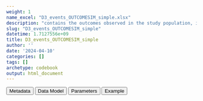 ```yaml
---
weight: 1
name_excel: "D3_events_OUTCOMESIM_simple.xlsx"
description: "contains the outcomes observed in the study population, including negative outcomes but excluding covid and complex algorithms"
slug: "D3_events_OUTCOMESIM_simple"
datetime: 1.7127556e+09
title: D3_events_OUTCOMESIM_simple
author: ''
date: '2024-04-10'
categories: []
tags: []
archetype: codebook
output: html_document
---
```


<script src="/rmarkdown-libs/core-js/shim.min.js"></script>
<script src="/rmarkdown-libs/react/react.min.js"></script>
<script src="/rmarkdown-libs/react/react-dom.min.js"></script>
<script src="/rmarkdown-libs/reactwidget/react-tools.js"></script>
<script src="/rmarkdown-libs/htmlwidgets/htmlwidgets.js"></script>
<link href="/rmarkdown-libs/reactable/reactable.css" rel="stylesheet" />
<script src="/rmarkdown-libs/reactable-binding/reactable.js"></script>
<div class="tab">
<button class="tablinks" onclick="openCity(event, &#39;Metadata&#39;)" id="defaultOpen">Metadata</button>
<button class="tablinks" onclick="openCity(event, &#39;Data Model&#39;)">Data Model</button>
<button class="tablinks" onclick="openCity(event, &#39;Parameters&#39;)">Parameters</button>
<button class="tablinks" onclick="openCity(event, &#39;Example&#39;)">Example</button>
</div>
<div id="Metadata" class="tabcontent">
<div id="htmlwidget-1" class="reactable html-widget" style="width:auto;height:600px;"></div>
<script type="application/json" data-for="htmlwidget-1">{"x":{"tag":{"name":"Reactable","attribs":{"data":{"medatata_name":["Name of the dataset","Content of the dataset","Unit of observation","Dataset where the list of UoOs is fully listed and with 1 record per UoO","How many observations per UoO","Variables capturing the UoO","Primary key","Parameters",null,null,null,null,null,null,null,null,null,null,null,null],"metadata_content":["D3_events_OUTCOMESIM_simple","contains the outcomes observed in the study population, including negative outcomes but excluding covid and complex algorithms","a person in the study population D4_study_population","D4_study_population","as many as the observed outcomes, starting 365 days before study_entry_date, >= 0","person_id",null,"OUTCOMESIM",null,null,null,null,null,null,null,null,null,null,null,null]},"columns":[{"id":"medatata_name","name":"medatata_name","type":"character"},{"id":"metadata_content","name":"metadata_content","type":"character"}],"sortable":false,"searchable":true,"pagination":false,"highlight":true,"bordered":true,"striped":true,"style":{"maxWidth":1800},"height":"600px","dataKey":"4ceff94bea90849f238988e967e7f6ea"},"children":[]},"class":"reactR_markup"},"evals":[],"jsHooks":[]}</script>
</div>
<div id="Data Model" class="tabcontent">
<div id="htmlwidget-2" class="reactable html-widget" style="width:auto;height:600px;"></div>
<script type="application/json" data-for="htmlwidget-2">{"x":{"tag":{"name":"Reactable","attribs":{"data":{"VarName":["person_id","date","end_date_record","codvar","event_record_vocabulary","text_linked_to_event_code","event_free_text","present_on_admission","laterality_of_event","meaning_renamed","origin_of_event","visit_occurrence_id","Col","Table_cdm","study_entry_date",null,null,null,null,null],"Description":["unique person identifier","date of the event","end date of the record carrying the event","code of the event","vocabulary of the event",null,null,null,null,null,null,null,null,null,"study entry date of person_id",null,null,null,null,null],"Format":["character","date","date","categorical","categorical","character","character","character","character","character","character","character","character","character","date",null,null,null,null,null],"Vocabulary":["from cdm persons",null,null,"belongs to one of the codelists concept_set_codes_our_study[[conceptset]], with conceptset belonging to the list variable_definition[[OUTCOMESIM]] assigned in 07_algorithms (as retrieved from the algorithm metadata table)","ICD9CM\r\nICD10\r\nSNOMED","from CDM EVENTS","from CDM EVENTS","from CDM EVENTS","from CDM EVENTS","meanings of the EVENTS table of the data source, vocabulary in the INSTANCE table","origin of the EVENTS table of the data source, vocabulary in the INSTANCE table","from CDM EVENTS",null,null,null,null,null,null,null,null],"Parameters":[null,null,null,null,null,null,null,null,null,null,null,null,null,null,null,null,null,null,null,null],"Notes and examples":[null,null,null,null,null,null,null,null,null,null,null,null,null,null,null,null,null,null,null,null],"Source tables and variables":[null,null,null,null,null,null,null,null,null,null,null,null,null,null,null,null,null,null,null,null],"Retrieved":[null,null,"yes","yes","yes","yes","yes","yes","yes","yes","yes","yes","yes","yes","yes",null,null,null,null,null],"Calculated":["yes","yes",null,null,null,null,null,null,null,null,null,null,null,null,null,null,null,null,null,null],"Algorithm_id":[null,null,null,null,null,null,null,null,null,null,null,null,null,null,null,null,null,null,null,null],"Rule":["records are selected from the conceptset datasets conceptset belonging to the list variable_definition[[OUTCOMESIM]] assigned in 07_algorithms (as retrieved from the algorithm metadata table); the list of person_id is further selected based on the  study population in D4_study_population","selected based on the following rule: conceptset/date >= D4_study_population/study_entry_date - 365",null,"selected from the conceptset datasets conceptset belonging to the list variable_definition[[OUTCOMESIM]] assigned in 07_algorithms",null,null,null,null,null,"only in some data sources, a list of meanings is discarded, the list is specified in the parameter select_meanings_AESI which is assigned in 07_algorithm",null,null,null,null,null,null,null,null,null,null]},"columns":[{"id":"VarName","name":"VarName","type":"character"},{"id":"Description","name":"Description","type":"character"},{"id":"Format","name":"Format","type":"character"},{"id":"Vocabulary","name":"Vocabulary","type":"character"},{"id":"Parameters","name":"Parameters","type":"logical"},{"id":"Notes and examples","name":"Notes and examples","type":"logical"},{"id":"Source tables and variables","name":"Source tables and variables","type":"logical"},{"id":"Retrieved","name":"Retrieved","type":"character"},{"id":"Calculated","name":"Calculated","type":"character"},{"id":"Algorithm_id","name":"Algorithm_id","type":"logical"},{"id":"Rule","name":"Rule","type":"character"}],"sortable":false,"searchable":true,"pagination":false,"highlight":true,"bordered":true,"striped":true,"style":{"maxWidth":1800},"height":"600px","dataKey":"721cdcc984a490625ef3c203a09ce6db"},"children":[]},"class":"reactR_markup"},"evals":[],"jsHooks":[]}</script>
</div>
<div id="Parameters" class="tabcontent">
<div id="htmlwidget-3" class="reactable html-widget" style="width:auto;height:600px;"></div>
<script type="application/json" data-for="htmlwidget-3">{"x":{"tag":{"name":"Reactable","attribs":{"data":{"parameter in the variable name":[null,null,null,null,null,null,null,null,null,null,null,null,null,null,null,null,null,null,null,null],"values":[null,null,null,null,null,null,null,null,null,null,null,null,null,null,null,null,null,null,null,null],"name of macro":[null,null,null,null,null,null,null,null,null,null,null,null,null,null,null,null,null,null,null,null]},"columns":[{"id":"parameter in the variable name","name":"parameter in the variable name","type":"logical"},{"id":"values","name":"values","type":"logical"},{"id":"name of macro","name":"name of macro","type":"logical"}],"sortable":false,"searchable":true,"pagination":false,"highlight":true,"bordered":true,"striped":true,"style":{"maxWidth":1800},"height":"600px","dataKey":"f545894952d01490ab535e7af1d88bc2"},"children":[]},"class":"reactR_markup"},"evals":[],"jsHooks":[]}</script>
</div>
<div id="Example" class="tabcontent">
<div id="htmlwidget-4" class="reactable html-widget" style="width:auto;height:600px;"></div>
<script type="application/json" data-for="htmlwidget-4">{"x":{"tag":{"name":"Reactable","attribs":{"data":{"person_id":["P0079","P0869","P0983","P0983","P1668","P1668","P1818","P1818","P1818","P1852","P2032","P2368","P2445","P2573","P2915","P2915","P2948","P3335","P3491","P3491"],"date":["2019-06-11T00:00:00Z","2019-11-21T00:00:00Z","2020-03-29T00:00:00Z","2020-02-09T00:00:00Z","2019-09-15T00:00:00Z","2019-09-19T00:00:00Z","2019-06-20T00:00:00Z","2019-05-02T00:00:00Z","2019-04-28T00:00:00Z","2020-08-19T00:00:00Z","2020-08-19T00:00:00Z","2021-05-30T00:00:00Z","2021-04-18T00:00:00Z","2020-09-23T00:00:00Z","2019-12-01T00:00:00Z","2019-12-24T00:00:00Z","2020-11-29T00:00:00Z","2020-09-13T00:00:00Z","2020-06-10T00:00:00Z","2020-04-18T00:00:00Z"],"end_date_record":["2019-07-03T00:00:00Z","2019-11-21T00:00:00Z","2020-03-29T00:00:00Z","2020-04-16T00:00:00Z","2019-09-15T00:00:00Z","2019-09-28T00:00:00Z","2019-06-20T00:00:00Z","2019-08-13T00:00:00Z","2019-05-05T00:00:00Z","2020-06-14T00:00:00Z","2020-07-20T00:00:00Z","2021-05-30T00:00:00Z","2021-06-03T00:00:00Z","2020-10-12T00:00:00Z","2019-12-01T00:00:00Z","2019-12-05T00:00:00Z","2020-11-29T00:00:00Z","2020-10-08T00:00:00Z","2020-06-10T00:00:00Z","2020-05-30T00:00:00Z"],"codvar":[325,41519,43491,43401,41519,41519,43491,43401,43491,41050,431,41519,41001,43401,41519,41519,41519,431,431,431],"event_record_vocabulary":["ICD9CM","ICD9CM","ICD9CM","ICD9CM","ICD9CM","ICD9CM","ICD9CM","ICD9CM","ICD9CM","ICD9CM","ICD9CM","ICD9CM","ICD9CM","ICD9CM","ICD9CM","ICD9CM","ICD9CM","ICD9CM","ICD9CM","ICD9CM"],"text_linked_to_event_code":[null,null,null,null,null,null,null,null,null,null,null,null,null,null,null,null,null,null,null,null],"event_free_text":[null,null,null,null,null,null,null,null,null,null,null,null,null,null,null,null,null,null,null,null],"present_on_admission":["yes",null,null,"yes",null,"yes",null,"yes","yes","yes","yes",null,"yes","yes",null,"yes",null,"0",null,"yes"],"laterality_of_event":[null,null,null,null,null,null,null,null,null,null,null,null,null,null,null,null,null,null,null,null],"meaning_renamed":["hospitalisation_primary","emergency_room_diagnosis","emergency_room_diagnosis","hospitalisation_primary","emergency_room_diagnosis","hospitalisation_primary","emergency_room_diagnosis","hospitalisation_primary","hospitalisation_primary","hospitalisation_primary","hospitalisation_primary","emergency_room_diagnosis","hospitalisation_primary","hospitalisation_primary","emergency_room_diagnosis","hospitalisation_primary","emergency_room_diagnosis","hospitalisation_primary","emergency_room_diagnosis","hospitalisation_primary"],"origin_of_event":["SDO","PS","PS","SDO","PS","SDO","PS","SDO","SDO","SDO","SDO","PS","SDO","SDO","PS","SDO","PS","SDO","PS","SDO"],"visit_occurrence_id":["SDO_18","PS_1161","PS_1279","SDO_247","PS_2201","SDO_434","PS_2343","SDO_471","SDO_472","SDO_493","SDO_538","PS_3165","SDO_626","SDO_674","PS_3921","SDO_770","PS_3989","SDO_898","PS_4683","SDO_947"],"Col":["event_code","event_code","event_code","event_code","event_code","event_code","event_code","event_code","event_code","event_code","event_code","event_code","event_code","event_code","event_code","event_code","event_code","event_code","event_code","event_code"],"Table_cdm":["EVENTS_SDO","EVENTS_PS","EVENTS_PS","EVENTS_SDO","EVENTS_PS","EVENTS_SDO","EVENTS_PS","EVENTS_SDO","EVENTS_SDO","EVENTS_SDO","EVENTS_SDO","EVENTS_PS","EVENTS_SDO","EVENTS_SDO","EVENTS_PS","EVENTS_SDO","EVENTS_PS","EVENTS_SDO","EVENTS_PS","EVENTS_SDO"],"study_entry_date":["2019-01-01T00:00:00Z","2019-01-01T00:00:00Z","2019-01-01T00:00:00Z","2019-01-01T00:00:00Z","2019-01-01T00:00:00Z","2019-01-01T00:00:00Z","2019-01-01T00:00:00Z","2019-01-01T00:00:00Z","2019-01-01T00:00:00Z","2019-01-01T00:00:00Z","2019-01-01T00:00:00Z","2019-01-01T00:00:00Z","2019-01-01T00:00:00Z","2019-03-27T00:00:00Z","2019-01-01T00:00:00Z","2019-01-01T00:00:00Z","2019-01-01T00:00:00Z","2019-01-01T00:00:00Z","2019-01-01T00:00:00Z","2019-01-01T00:00:00Z"]},"columns":[{"id":"person_id","name":"person_id","type":"character"},{"id":"date","name":"date","type":"Date"},{"id":"end_date_record","name":"end_date_record","type":"Date"},{"id":"codvar","name":"codvar","type":"numeric"},{"id":"event_record_vocabulary","name":"event_record_vocabulary","type":"character"},{"id":"text_linked_to_event_code","name":"text_linked_to_event_code","type":"logical"},{"id":"event_free_text","name":"event_free_text","type":"logical"},{"id":"present_on_admission","name":"present_on_admission","type":"character"},{"id":"laterality_of_event","name":"laterality_of_event","type":"logical"},{"id":"meaning_renamed","name":"meaning_renamed","type":"character"},{"id":"origin_of_event","name":"origin_of_event","type":"character"},{"id":"visit_occurrence_id","name":"visit_occurrence_id","type":"character"},{"id":"Col","name":"Col","type":"character"},{"id":"Table_cdm","name":"Table_cdm","type":"character"},{"id":"study_entry_date","name":"study_entry_date","type":"Date"}],"sortable":false,"searchable":true,"pagination":false,"highlight":true,"bordered":true,"striped":true,"style":{"maxWidth":1800},"height":"600px","dataKey":"13d9e0832b548077046a78535fb59183"},"children":[]},"class":"reactR_markup"},"evals":[],"jsHooks":[]}</script>
</div>
